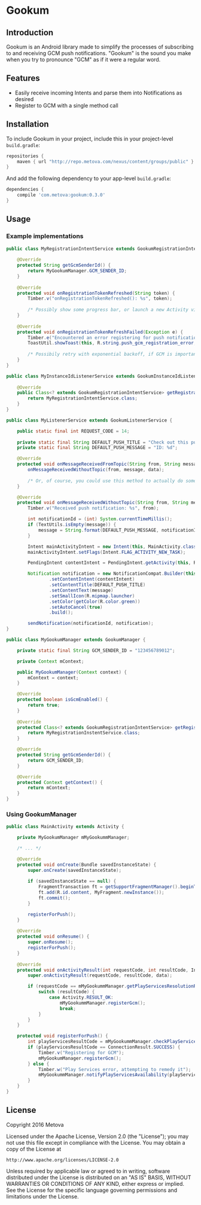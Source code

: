 # Gookum #

## Introduction ##
Gookum is an Android library made to simplify the processes of subscribing to and receiving GCM push
notifications. "Gookum" is the sound you make when you try to pronounce "GCM" as if it were a regular word. 

## Features ##
+ Easily receive incoming Intents and parse them into Notifications as desired
+ Register to GCM with a single method call

## Installation ##

To include Gookum in your project, include this in your project-level `build.gradle`:

```Groovy
repositories {
    maven { url "http://repo.metova.com/nexus/content/groups/public" }
}
```

And add the following dependency to your app-level `build.gradle`: 

```Groovy
dependencies {
    compile 'com.metova:gookum:0.3.0'
}
 ```

## Usage ##

### Example implementations ###

```java
public class MyRegistrationIntentService extends GookumRegistrationIntentService {
    
    @Override
    protected String getGcmSenderId() {
        return MyGookumManager.GCM_SENDER_ID;
    }
    
    @Override
    protected void onRegistrationTokenRefreshed(String token) {
        Timber.v("onRegistrationTokenRefreshed(): %s", token);
    
        /* Possibly show some progress bar, or launch a new Activity via a callback. */
    }
    
    @Override
    protected void onRegistrationTokenRefreshFailed(Exception e) {
        Timber.e("Encountered an error registering for push notifications");
        ToastUtil.showToast(this, R.string.push_gcm_registration_error, Toast.LENGTH_LONG);
        
        /* Possibily retry with exponential backoff, if GCM is important to your app. */
    }
}
```

```java
public class MyInstanceIdListenerService extends GookumInstanceIdListenerService {
    
    @Override
    public Class<? extends GookumRegistrationIntentService> getRegistrationIntentServiceClass() {
        return MyRegistrationIntentService.class;
    }
}
```

```java
public class MyListenerService extends GookumListenerService {

    public static final int REQUEST_CODE = 14;
    
    private static final String DEFAULT_PUSH_TITLE = "Check out this push notification";
    private static final String DEFAULT_PUSH_MESSAGE = "ID: %d";

    @Override
    protected void onMessageReceivedFromTopic(String from, String message, Bundle data) {
        onMessageReceivedWithoutTopic(from, message, data);
        
        /* Or, of course, you could use this method to actually do something related to the topic. */
    }

    @Override
    protected void onMessageReceivedWithoutTopic(String from, String message, Bundle data) {
        Timber.v("Received push notification: %s", from);

        int notificationId = (int) System.currentTimeMillis();
        if (TextUtils.isEmpty(message)) {
            message = String.format(DEFAULT_PUSH_MESSAGE, notificationId);
        }

        Intent mainActivityIntent = new Intent(this, MainActivity.class);
        mainActivityIntent.setFlags(Intent.FLAG_ACTIVITY_NEW_TASK);

        PendingIntent contentIntent = PendingIntent.getActivity(this, REQUEST_CODE, mainActivityIntent, PendingIntent.FLAG_UPDATE_CURRENT);

        Notification notification = new NotificationCompat.Builder(this)
                .setContentIntent(contentIntent)
                .setContentTitle(DEFAULT_PUSH_TITLE)
                .setContentText(message)
                .setSmallIcon(R.mipmap.launcher)
                .setColor(getColor(R.color.green))
                .setAutoCancel(true)
                .build();

        sendNotification(notificationId, notification);
}
```

```java
public class MyGookumManager extends GookumManager {

    private static final String GCM_SENDER_ID = "123456789012";

    private Context mContext;

    public MyGookumManager(Context context) {
        mContext = context;
    }

    @Override
    protected boolean isGcmEnabled() {
        return true;
    }
    
    @Override
    protected Class<? extends GookumRegistrationIntentService> getRegistrationIntentServiceClass() {
        return MyRegistrationInstentService.class;
    }

    @Override
    protected String getGcmSenderId() {
        return GCM_SENDER_ID;
    }

    @Override
    protected Context getContext() {
        return mContext;
    }
}
```

### Using GookumManager ###
```java
public class MainActivity extends Activity {

    private MyGookumManager mMyGookummManager;

    /* ... */

    @Override
    protected void onCreate(Bundle savedInstanceState) {
        super.onCreate(savedInstanceState);
        
        if (savedInstanceState == null) {
            FragmentTransaction ft = getSupportFragmentManager().beginTransaction();
            ft.add(R.id.content, MyFragment.newInstance());
            ft.commit();
        }

        registerForPush();
    }
    
    @Override
    protected void onResume() {
        super.onResume();
        registerForPush();
    }
    
    @Override
    protected void onActivityResult(int requestCode, int resultCode, Intent data) {
        super.onActivityResult(requestCode, resultCode, data);

        if (requestCode == mMyGookummManager.getPlayServicesResolutionRequestCode()) {
            switch (resultCode) {
                case Activity.RESULT_OK:
                    mMyGookummManager.registerGcm();
                    break;
            }
        }
    }

    protected void registerForPush() {
        int playServicesResultCode = mMyGookummManager.checkPlayServices();
        if (playServicesResultCode == ConnectionResult.SUCCESS) {
            Timber.v("Registering for GCM");
            mMyGookumManager.registerGcm();
        } else {
            Timber.w("Play Services error, attempting to remedy it");
            mMyGookummManager.notifyPlayServicesAvailability(playServicesResultCode, this); // This may return to onActivityResult()
        }
    }
}
```

## License ##
Copyright 2016 Metova

Licensed under the Apache License, Version 2.0 (the "License"); you may not use this file except in
compliance with the License. You may obtain a copy of the License at

    http://www.apache.org/licenses/LICENSE-2.0

Unless required by applicable law or agreed to in writing, software distributed under the License
is distributed on an "AS IS" BASIS, WITHOUT WARRANTIES OR CONDITIONS OF ANY KIND, either express
or implied. See the License for the specific language governing permissions and limitations under
the License.
